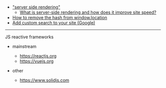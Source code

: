 * ["server side rendering"](https://duckduckgo.com/?q=server+side+rendering&t=osx&ia=web)
  * [What is server-side rendering and how does it improve site speed?](https://www.debugbear.com/blog/server-side-rendering)
* [How to remove the hash from window.location](https://stackoverflow.com/questions/1397329/how-to-remove-the-hash-from-window-location-url-with-javascript-without-page-r)
* [Add custom search to your site (Google)](https://support.google.com/programmable-search/answer/4513903?hl=en)

---

JS reactive frameworks

* mainstream
  * https://reactjs.org
  * https://vuejs.org

* other
  * https://www.solidjs.com
